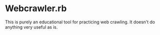 # Webcrawler.rb

This is purely an educational tool for practicing web crawling.  It
doesn't do anything very useful as is.
